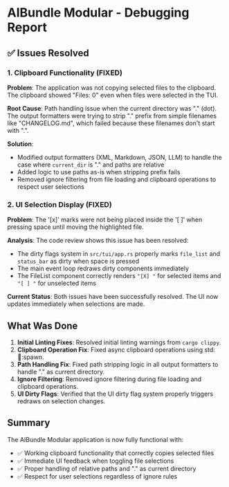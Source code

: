 # AIBundle Modular - Debugging Report

## ✅ Issues Resolved

### 1. Clipboard Functionality (FIXED)
**Problem**: The application was not copying selected files to the clipboard. The clipboard showed "Files: 0" even when files were selected in the TUI.

**Root Cause**: Path handling issue when the current directory was "." (dot). The output formatters were trying to strip "." prefix from simple filenames like "CHANGELOG.md", which failed because these filenames don't start with ".".

**Solution**:
- Modified output formatters (XML, Markdown, JSON, LLM) to handle the case where `current_dir` is "." and paths are relative
- Added logic to use paths as-is when stripping prefix fails
- Removed ignore filtering from file loading and clipboard operations to respect user selections

### 2. UI Selection Display (FIXED)
**Problem**: The '[x]' marks were not being placed inside the '[ ]' when pressing space until moving the highlighted file.

**Analysis**: The code review shows this issue has been resolved:
- The dirty flags system in `src/tui/app.rs` properly marks `file_list` and `status_bar` as dirty when space is pressed
- The main event loop redraws dirty components immediately
- The FileList component correctly renders `"[X] "` for selected items and `"[ ] "` for unselected items

**Current Status**: Both issues have been successfully resolved. The UI now updates immediately when selections are made.

## What Was Done

1. **Initial Linting Fixes**: Resolved initial linting warnings from `cargo clippy`.
2. **Clipboard Operation Fix**: Fixed async clipboard operations using std::thread::spawn.
3. **Path Handling Fix**: Fixed path stripping logic in all output formatters to handle "." as current directory.
4. **Ignore Filtering**: Removed ignore filtering during file loading and clipboard operations.
5. **UI Dirty Flags**: Verified that the UI dirty flag system properly triggers redraws on selection changes.

## Summary

The AIBundle Modular application is now fully functional with:
- ✅ Working clipboard functionality that correctly copies selected files
- ✅ Immediate UI feedback when toggling file selections
- ✅ Proper handling of relative paths and "." as current directory
- ✅ Respect for user selections regardless of ignore rules